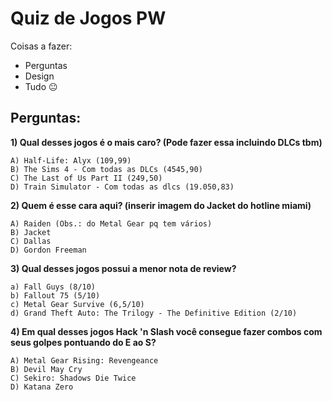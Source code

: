 # Quiz de Jogos PW

Coisas a fazer:

- Perguntas
- Design
- Tudo 😐
## Perguntas:

**1) Qual desses jogos é o mais caro? (Pode fazer essa incluindo DLCs tbm)**

    A) Half-Life: Alyx (109,99)
    B) The Sims 4 - Com todas as DLCs (4545,90)
    C) The Last of Us Part II (249,50)
    D) Train Simulator - Com todas as dlcs (19.050,83)

**2) Quem é esse cara aqui? (inserir imagem do Jacket do hotline miami)**

    A) Raiden (Obs.: do Metal Gear pq tem vários)
    B) Jacket
    C) Dallas
    D) Gordon Freeman

**3) Qual desses jogos possui a menor nota de review?**

    a) Fall Guys (8/10)
    b) Fallout 75 (5/10)
    c) Metal Gear Survive (6,5/10)
    d) Grand Theft Auto: The Trilogy - The Definitive Edition (2/10)

**4) Em qual desses jogos Hack 'n Slash você consegue fazer combos com seus golpes pontuando do E ao S?**

    A) Metal Gear Rising: Revengeance
    B) Devil May Cry
    C) Sekiro: Shadows Die Twice
    D) Katana Zero

